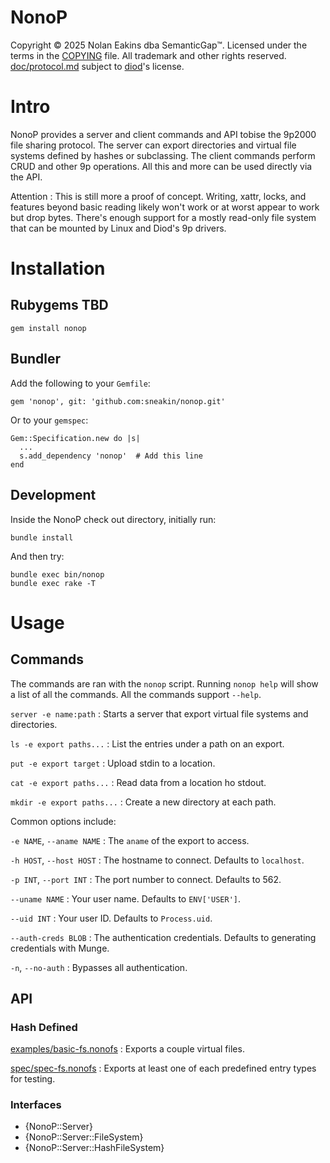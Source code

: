 # NonoP

Copyright © 2025 Nolan Eakins dba SemanticGap™.
Licensed under the terms in the [COPYING](file.COPYING.html) file.
All trademark and other rights reserved.
[doc/protocol.md](file.protocol.html) subject to [diod](https://github.com/chaos/diod)'s license.


# Intro

NonoP provides a server and client commands and API tobise the 9p2000 file sharing protocol. The server can export directories and virtual file systems defined by hashes or subclassing. The client commands perform CRUD and other 9p operations. All this and more can be used directly via the API.

Attention
: This is still more a proof of concept. Writing, xattr, locks, and features beyond basic reading likely won't work or at worst appear to work but drop bytes. There's enough support for a mostly read-only file system that can be mounted by Linux and Diod's 9p drivers.

# Installation

## Rubygems TBD

    gem install nonop


## Bundler

Add the following to your `Gemfile`:

    gem 'nonop', git: 'github.com:sneakin/nonop.git'

Or to your `gemspec`:

    Gem::Specification.new do |s|
      ...
      s.add_dependency 'nonop'  # Add this line
    end

## Development

Inside the NonoP check out directory, initially run:

    bundle install

And then try:

    bundle exec bin/nonop
    bundle exec rake -T

# Usage

## Commands

The commands are ran with the `nonop` script. Running `nonop help` will show a list of all the commands. All the commands support `--help`.

`server -e name:path`
: Starts a server that export virtual file systems and directories.

`ls -e export paths...`
: List the entries under a path on an export.

`put -e export target`
: Upload stdin to a location.

`cat -e export paths...`
: Read data from a location ho stdout.

`mkdir -e export paths...`
: Create a new directory at each path.

Common options include:

`-e NAME`, `--aname NAME`
: The `aname` of the export to access.

`-h HOST`, `--host HOST`
: The hostname to connect. Defaults to `localhost`.

`-p INT`, `--port INT`
: The port number to connect. Defaults to 562.

`--uname NAME`
: Your user name. Defaults to `ENV['USER']`.

`--uid INT`
: Your user ID. Defaults to `Process.uid`.

`--auth-creds BLOB`
: The authentication credentials. Defaults to generating credentials with Munge.

`-n`, `--no-auth`
: Bypasses all authentication.

## API

### Hash Defined

[examples/basic-fs.nonofs](file.basic-fs.html)
: Exports a couple virtual files.

[spec/spec-fs.nonofs](file.spec-fs.html)
: Exports at least one of each predefined entry types for testing.

### Interfaces

  - {NonoP::Server}
  - {NonoP::Server::FileSystem}
  - {NonoP::Server::HashFileSystem}
